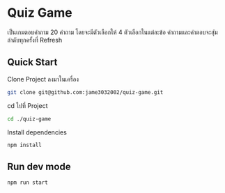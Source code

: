 # Quiz Game

เป็นเกมตอบคำถาม 20 คำถาม โดยจะมีตัวเลือกให้ 4 ตัวเลือกในแต่ละข้อ คำถามและคำตอบจะสุ่มลำดับทุกครั้งที่ Refresh

## Quick Start

Clone Project ลงมาในเครื่อง

```sh
git clone git@github.com:jame3032002/quiz-game.git
```

cd ไปที่ Project

```sh
cd ./quiz-game
```

Install dependencies

```sh
npm install
```

## Run dev mode

```sh
npm run start
```

